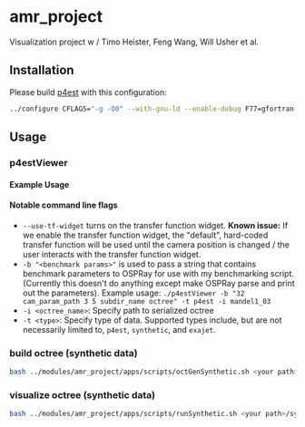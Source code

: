 # amr_project
Visualization project w / Timo Heister, Feng Wang, Will Usher et al.

## Installation
Please build [p4est](http://p4est.org/) with this configuration:
```bash
../configure CFLAGS="-g -O0" --with-gnu-ld --enable-debug F77=gfortran FC=gfortran --enable-mpi --enable-static=no --disable-memalign CPPFLAGS="-DSC_NOCOUNT_MALLOC -DSC_NOCOUNT_REFCOUNT -DSC_NOCOUNT_LOGINDENT"
```

## Usage
### p4estViewer 
#### Example Usage
#### Notable command line flags 
* `--use-tf-widget` turns on the transfer function widget. **Known issue:** If we enable the transfer function widget, the "default", hard-coded transfer function will be used until the camera position is changed / the user interacts with the transfer function widget. 
* `-b "<benchmark params>"` is used to pass a string that contains benchmark parameters to OSPRay for use with my benchmarking script. (Currently this doesn't do anything except make OSPRay parse and print out the parameters). Example usage: `./p4estViewer -b "32 cam_param_path 3 5 subdir_name octree" -t p4est -i mandel1_03`
* `-i <octree_name>`: Specify path to serialized octree  
* `-t <type>`: Specify type of data. Supported types include, but are not necessarily limited to, `p4est`, `synthetic`, and `exajet`.

### build octree (synthetic data)
```bash
bash ../modules/amr_project/apps/scripts/octGenSynthetic.sh <your path>/sythetic
```

### visualize octree (synthetic data)
```bash
bash ../modules/amr_project/apps/scripts/runSynthetic.sh <your path>/sythetic
```
